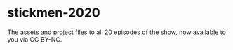 # stickmen-2020
The assets and project files to all 20 episodes of the show, now available to you via CC BY-NC.
